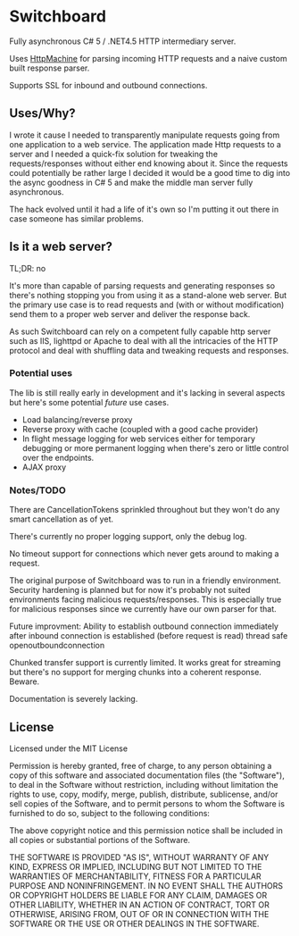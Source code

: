 # Switchboard #

Fully asynchronous C# 5 / .NET4.5 HTTP intermediary server.

Uses [HttpMachine](https://github.com/bvanderveen/httpmachine) for parsing incoming HTTP requests and a naive custom built response parser.

Supports SSL for inbound and outbound connections.

## Uses/Why? ##

I wrote it cause I needed to transparently manipulate requests going from one application to a web service. The application made Http requests to a server and I needed a quick-fix solution for tweaking the requests/responses without either end knowing about it. Since the requests could potentially be rather large I decided it would be a good time to dig into the async goodness in C# 5 and make the middle man server fully asynchronous.

The hack evolved until it had a life of it's own so I'm putting it out there in case someone has similar problems.

## Is it a web server?

TL;DR: no

It's more than capable of parsing requests and generating responses so there's nothing stopping you from using it as a stand-alone web server. But the primary use case is to read requests and (with or without modification) send them to a proper web server and deliver the response back.

As such Switchboard can rely on a competent fully capable http server such as IIS, lighttpd or Apache to deal with all the intricacies of the HTTP protocol and deal with shuffling data and tweaking requests and responses.

### Potential uses
The lib is still really early in development and it's lacking in several aspects but here's some potential _future_ use cases.

 * Load balancing/reverse proxy
 * Reverse proxy with cache (coupled with a good cache provider)
 * In flight message logging for web services either for temporary debugging or more permanent logging when there's zero or little control over the endpoints.
 * AJAX proxy

### Notes/TODO ###

There are CancellationTokens sprinkled throughout but they won't do any smart cancellation as of yet.

There's currently no proper logging support, only the debug log.

No timeout support for connections which never gets around to making a request.

The original purpose of Switchboard was to run in a friendly environment. Security hardening is planned but for now it's probably not suited environments facing malicious requests/responses. This is especially true for malicious responses since we currently have our own parser for that.

Future improvment: Ability to establish outbound connection immediately after
inbound connection is established (before request is read)
thread safe openoutboundconnection

Chunked transfer support is currently limited. It works great for streaming but there's no support for merging chunks into a coherent response. Beware.

Documentation is severely lacking.

## License ##

Licensed under the MIT License

Permission is hereby granted, free of charge, to any person obtaining a copy of this software and associated documentation files (the "Software"), to deal in the Software without restriction, including without limitation the rights to use, copy, modify, merge, publish, distribute, sublicense, and/or sell copies of the Software, and to permit persons to whom the Software is furnished to do so, subject to the following conditions:

The above copyright notice and this permission notice shall be included in all copies or substantial portions of the Software.

THE SOFTWARE IS PROVIDED "AS IS", WITHOUT WARRANTY OF ANY KIND, EXPRESS OR IMPLIED, INCLUDING BUT NOT LIMITED TO THE WARRANTIES OF MERCHANTABILITY, FITNESS FOR A PARTICULAR PURPOSE AND NONINFRINGEMENT. IN NO EVENT SHALL THE AUTHORS OR COPYRIGHT HOLDERS BE LIABLE FOR ANY CLAIM, DAMAGES OR OTHER LIABILITY, WHETHER IN AN ACTION OF CONTRACT, TORT OR OTHERWISE, ARISING FROM, OUT OF OR IN CONNECTION WITH THE SOFTWARE OR THE USE OR OTHER DEALINGS IN THE SOFTWARE.